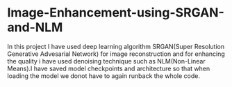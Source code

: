 # Image-Enhancement-using-SRGAN-and-NLM
In this project I have used deep learning algorithm SRGAN(Super Resolution Generative Advesarial  Network) for image reconstruction and for enhancing the quality i have used denoising technique such as NLM(Non-Linear Means).I have saved model checkpoints and architecture so that when loading the model we donot have to again runback the whole code.
